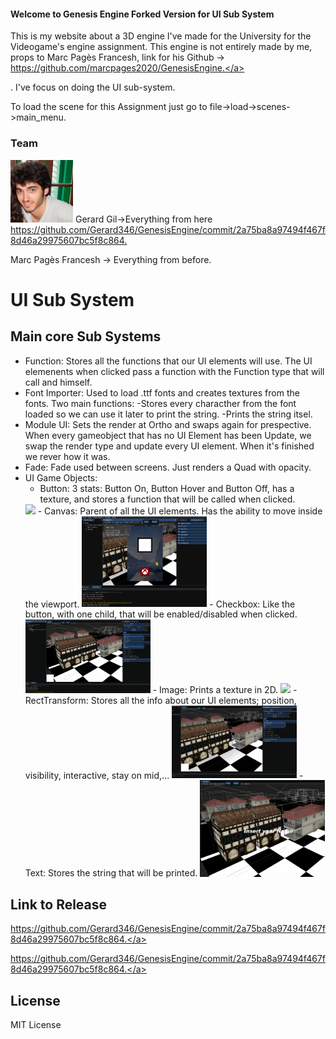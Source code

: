#### Welcome to Genesis Engine Forked Version for UI Sub System

This is my website about a 3D engine I've made for the University for the Videogame's engine assignment. This engine is not entirely made by me, props to Marc Pagès Francesh, link for his Github -> <a href="Github">https://github.com/marcpages2020/GenesisEngine.</a></p>. I've focus on doing the UI sub-system.

To load the scene for this Assignment just go to file->load->scenes->main_menu.

### Team
<img src="https://github.com/Gerard346/GenesisEngine/blob/gh-pages/gg.jpg" width=100>
Gerard Gil->Everything from here <a href="Commit where it started my code">https://github.com/Gerard346/GenesisEngine/commit/2a75ba8a97494f467f8d46a29975607bc5f8c864.</a></p>
Marc Pagès Francesh -> Everything from before.

# UI Sub System
## Main core Sub Systems
- Function: Stores all the functions that our UI elements will use. The UI elemenents when clicked pass a function with the Function type that will call and himself.
- Font Importer: Used to load .ttf fonts and creates textures from the fonts. Two main functions: 
    -Stores every characther from the font loaded so we can use it later to print the string.
    -Prints the string itsel.
- Module UI: Sets the render at Ortho and swaps again for prespective. When every gameobject that has no UI Element has been Update, we swap the render type and update every UI element. When it's finished we rever how it was.
- Fade: Fade used between screens. Just renders a Quad with opacity.
- UI Game Objects:
    - Button: 3 stats: Button On, Button Hover and Button Off, has a texture, and stores a function that will be called when clicked.
    <img src="https://github.com/Gerard346/GenesisEngine/blob/gh-pages/Button.gif" width=200>
    - Canvas: Parent of all the UI elements. Has the ability to move inside the viewport.
    <img src="https://github.com/Gerard346/GenesisEngine/blob/gh-pages/Dragging.gif" width=200>
    - Checkbox: Like the button, with one child, that will be enabled/disabled when clicked.
    <img src="https://github.com/Gerard346/GenesisEngine/blob/gh-pages/Checkbox.gif" width=200>
    - Image: Prints a texture in 2D.
    <img src="https://github.com/Gerard346/GenesisEngine/blob/gh-pages/ImageComponent.gif" width=200>
    - RectTransform: Stores all the info about our UI elements; position, visibility, interactive, stay on mid,...
    <img src="https://github.com/Gerard346/GenesisEngine/blob/gh-pages/Rect_Transform.gif" width=200>
    - Text: Stores the string that will be printed.
    <img src="https://github.com/Gerard346/GenesisEngine/blob/gh-pages/TextInput.gif" width=200>
    
## Link to Release

<a href="Release">https://github.com/Gerard346/GenesisEngine/commit/2a75ba8a97494f467f8d46a29975607bc5f8c864.</a></p>
<a href="Repository">https://github.com/Gerard346/GenesisEngine/commit/2a75ba8a97494f467f8d46a29975607bc5f8c864.</a></p>

## License

MIT License
